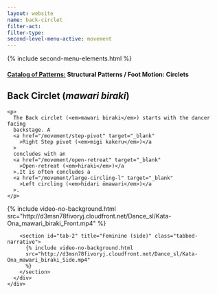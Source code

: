 ```yaml
---
layout: website
name: back-circlet
filter-act:
filter-type:
second-level-menu-active: movement
---
```


{% include second-menu-elements.html %}

<main class="page-content">
  <div class="text-container">
    <h4>
      <a href="/movement/">Catalog of Patterns:</a> Structural Patterns / Foot
      Motion: Circlets
    </h4>
    <h2>Back Circlet (<em>mawari biraki</em>)</h2>

    <p>
      The Back circlet (<em>mawari biraki</em>) starts with the dancer facing
      backstage. A
      <a href="/movement/step-pivot" target="_blank"
        >Right Step pivot (<em>migi kakeru</em>)</a
      >
      concludes with an
      <a href="/movement/open-retreat" target="_blank"
        >Open-retreat (<em>hiraki</em>)</a
      >.It is often concludes a
      <a href="/movement/large-circling-l" target="_blank"
        >Left circling (<em>hidari ōmawari</em>)</a
      >.
    </p>
  </div>

  <div class="tabs-container">
    <div class="tabs-container__links">
      <div class="wrapper">
        <div id="tabs"></div>
      </div>
    </div>
    <div class="tabs-container__content">
      <div class="wrapper">
        <section id="tab-1" title="Feminine (front)" class="tabbed-narrative">
          {% include video-no-background.html
          src="http://d3msn78fivoryj.cloudfront.net/Dance_sl/Kata-Ona_mawari_biraki_Front.mp4"
          %}
        </section>

        <section id="tab-2" title="Feminine (side)" class="tabbed-narrative">
          {% include video-no-background.html
          src="http://d3msn78fivoryj.cloudfront.net/Dance_sl/Kata-Ona_mawari_biraki_Side.mp4"
          %}
        </section>
      </div>
    </div>
  </div>
</main>
